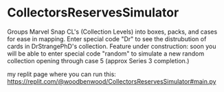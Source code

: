 # CollectorsReservesSimulator

Groups Marvel Snap CL's (Collection Levels) into boxes, packs, and cases for ease in mapping. Enter special code "Dr" to see the distrubution of cards in DrStrangePhD's collection. Feature under construction: soon you will be able to enter special code "random" to simulate a new random collection opening through case 5 (approx Series 3 completion.)

my replit page where you can run this: https://replit.com/@woodbenwood/CollectorsReservesSimulator#main.py
